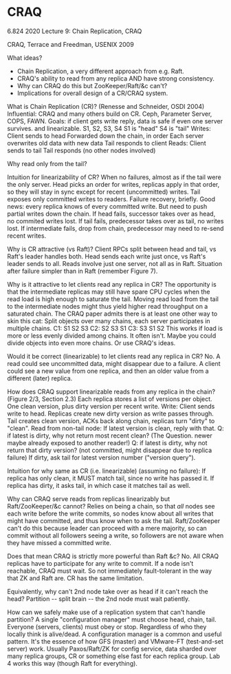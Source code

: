 # CRAQ

6.824 2020 Lecture 9: Chain Replication, CRAQ

CRAQ, Terrace and Freedman, USENIX 2009

What ideas?
  * Chain Replication, a very different approach from e.g. Raft.
  * CRAQ's ability to read from any replica AND have strong consistency.
  * Why can CRAQ do this but ZooKeeper/Raft/&c can't?
  * Implications for overall design of a CR/CRAQ system.

What is Chain Replication (CR)?
  (Renesse and Schneider, OSDI 2004)
  Influential: CRAQ and many others build on CR.
    Ceph, Parameter Server, COPS, FAWN.
  Goals: if client gets write reply, data is safe if even one server survives.
         and linearizable.
  S1, S2, S3, S4
  S1 is "head"
  S4 is "tail"
  Writes:
    Client sends to head
    Forwarded down the chain, in order
    Each server overwrites old data with new data
    Tail responds to client
  Reads:
    Client sends to tail
    Tail responds (no other nodes involved)

Why read only from the tail?

Intuition for linearizability of CR?
  When no failures, almost as if the tail were the only server.
    Head picks an order for writes, replicas apply in that order,
      so they will stay in sync except for recent (uncommitted) writes.
    Tail exposes only committed writes to readers.
  Failure recovery, briefly.
    Good news: every replica knows of every committed write.
    But need to push partial writes down the chain.
    If head fails, successor takes over as head, no commited writes lost.
    If tail fails, predecessor takes over as tail, no writes lost.
    If intermediate fails, drop from chain, predecessor may need to
      re-send recent writes.

Why is CR attractive (vs Raft)?
  Client RPCs split between head and tail, vs Raft's leader handles both.
  Head sends each write just once, vs Raft's leader sends to all.
  Reads involve just one server, not all as in Raft.
  Situation after failure simpler than in Raft (remember Figure 7).

Why is it attractive to let clients read any replica in CR?
  The opportunity is that the intermediate replicas may still
    have spare CPU cycles when the read load is high enough to saturate the tail.
  Moving read load from the tail to the intermediate nodes
    might thus yield higher read throughput on a saturated chain.
  The CRAQ paper admits there is at least one other way to skin this cat:
    Split objects over many chains, each server participates in multiple chains.
    C1: S1 S2 S3
    C2: S2 S3 S1
    C3: S3 S1 S2
  This works if load is more or less evenly divided among chains.
  It often isn't.
    Maybe you could divide objects into even more chains.
    Or use CRAQ's ideas.

Would it be correct (linearizable) to let clients read any replica in CR?
  No.
  A read could see uncommitted data, might disappear due to a failure.
  A client could see a new value from one replica,
    and then an older value from a different (later) replica.

How does CRAQ support linearizable reads from any replica in the chain?
  (Figure 2/3, Section 2.3)
  Each replica stores a list of versions per object.
  One clean version, plus dirty version per recent write.
  Write:
    Client sends write to head.
    Replicas create new dirty version as write passes through.
    Tail creates clean version, ACKs back along chain, replicas turn "dirty" to "clean".
  Read from non-tail node:
    If latest version is clean, reply with that.
    Q: if latest is dirty, why not return most recent clean?
       (The Question. newer maybe already exposed to another reader!)
    Q: if latest is dirty, why not return that dirty version?
       (not committed, might disappear due to replica failure)
    If dirty, ask tail for latest version number ("version query").

Intuition for why same as CR (i.e. linearizable) (assuming no failure):
  If replica has only clean, it MUST match tail, since no write has passed it.
  If replica has dirty, it asks tail, in which case it matches tail as well.

Why can CRAQ serve reads from replicas linearizably but Raft/ZooKeeper/&c cannot?
  Relies on being a chain, so that *all* nodes see each
    write before the write commits, so nodes know about
    all writes that might have committed, and thus know when
    to ask the tail.
  Raft/ZooKeeper can't do this because leader can proceed with a mere
    majority, so can commit without all followers seeing a write,
    so followers are not aware when they have missed a committed write.

Does that mean CRAQ is strictly more powerful than Raft &c?
  No.
  All CRAQ replicas have to participate for any write to commit.
  If a node isn't reachable, CRAQ must wait.
  So not immediately fault-tolerant in the way that ZK and Raft are.
  CR has the same limitation.

Equivalently, why can't 2nd node take over as head if it can't reach the head?
  Partition -- split brain -- the 2nd node must wait patiently.

How can we safely make use of a replication system that can't handle partition?
  A single "configuration manager" must choose head, chain, tail.
  Everyone (servers, clients) must obey or stop.
    Regardless of who they locally think is alive/dead.
  A configuration manager is a common and useful pattern.
    It's the essence of how GFS (master) and VMware-FT (test-and-set server) work.
    Usually Paxos/Raft/ZK for config service,
      data sharded over many replica groups,
      CR or something else fast for each replica group.
    Lab 4 works this way (though Raft for everything).